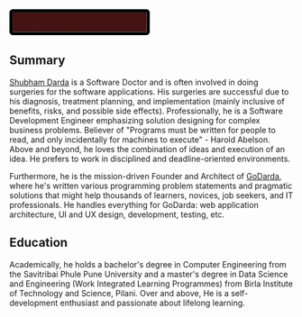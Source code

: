 <img src="https://github.com/shubhamrdarda/shubhamrdarda/blob/main/assets/images/welcome.gif">

## Summary

[Shubham Darda][1] is a Software Doctor and is often involved in doing surgeries for the software applications. His surgeries are successful due to his diagnosis, treatment planning, and implementation (mainly inclusive of benefits, risks, and possible side effects). Professionally, he is a Software Development Engineer emphasizing solution designing for complex business problems. Believer of "Programs must be written for people to read, and only incidentally for machines to execute" - Harold Abelson. Above and beyond, he loves the combination of ideas and execution of an idea. He prefers to work in disciplined and deadline-oriented environments.

Furthermore, he is the mission-driven Founder and Architect of [GoDarda][2], where he's written various programming problem statements and pragmatic solutions that might help thousands of learners, novices, job seekers, and IT professionals. He handles everything for GoDarda: web application architecture, UI and UX design, development, testing, etc. 

## Education

Academically, he holds a bachelor's degree in Computer Engineering from the Savitribai Phule Pune University and a master's degree in Data Science and Engineering (Work Integrated Learning Programmes) from Birla Institute of Technology and Science, Pilani. Over and above, He is a self-development enthusiast and passionate about lifelong learning.

[1]: https://godarda.github.io/shubhamrdarda
[2]: https://godarda.github.io
